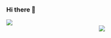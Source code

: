 ### Hi there 👋
<img src="https://readme-typing-svg.herokuapp.com/?lines=越努力，越幸运;今天也要开心啊&font=Roboto" />

<div align="center">
    <img src="https://metrics.lecoq.io/ArmandRo?template=classic&config.timezone=Asia%2FShanghai">
</div>

